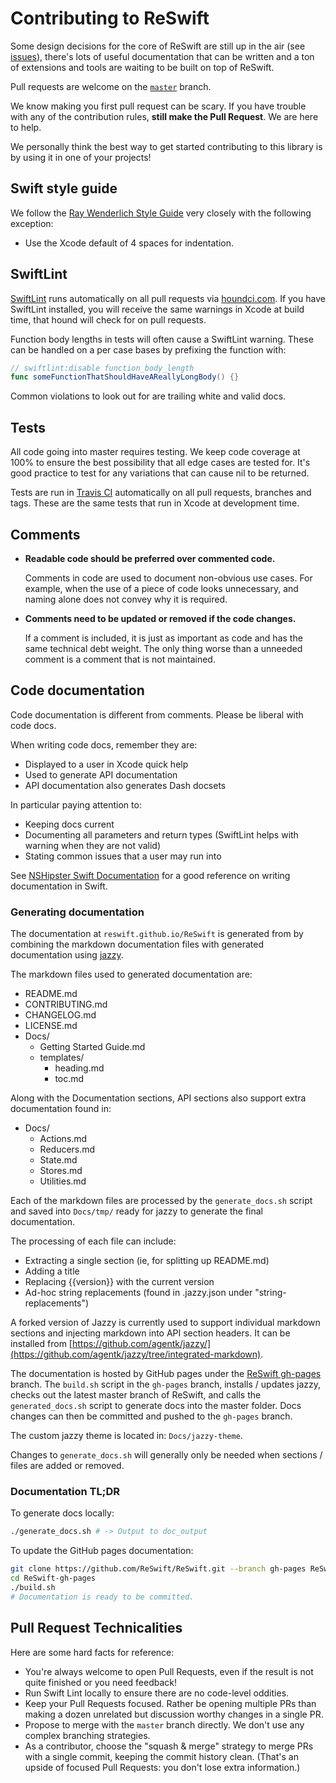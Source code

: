 # Contributing to ReSwift

Some design decisions for the core of ReSwift are still up in the air (see [issues](https://github.com/ReSwift/ReSwift/issues)), there's lots of useful documentation that can be written and a ton of extensions and tools are waiting to be built on top of ReSwift.

Pull requests are welcome on the [`master`](https://github.com/ReSwift/ReSwift) branch.

We know making you first pull request can be scary. If you have trouble with any of the contribution rules, **still make the Pull Request**. We are here to help.

We personally think the best way to get started contributing to this library is by using it in one of your projects!

## Swift style guide

We follow the [Ray Wenderlich Style Guide](https://github.com/raywenderlich/swift-style-guide) very closely with the following exception:

- Use the Xcode default of 4 spaces for indentation.

## SwiftLint

[SwiftLint](https://github.com/realm/SwiftLint) runs automatically on all pull requests via [houndci.com](https://houndci.com/). If you have SwiftLint installed, you will receive the same warnings in Xcode at build time, that hound will check for on pull requests.

Function body lengths in tests will often cause a SwiftLint warning. These can be handled on a per case bases by prefixing the function with:

```swift
// swiftlint:disable function_body_length
func someFunctionThatShouldHaveAReallyLongBody() {}
```

Common violations to look out for are trailing white and valid docs.

## Tests

All code going into master requires testing. We keep code coverage at 100% to ensure the best possibility that all edge cases are tested for. It's good practice to test for any variations that can cause nil to be returned.

Tests are run in [Travis CI](https://travis-ci.org/ReSwift/ReSwift) automatically on all pull requests, branches and tags. These are the same tests that run in Xcode at development time.

## Comments

- **Readable code should be preferred over commented code.**

    Comments in code are used to document non-obvious use cases. For example, when the use of a piece of code looks unnecessary, and naming alone does not convey why it is required.

- **Comments need to be updated or removed if the code changes.**

    If a comment is included, it is just as important as code and has the same technical debt weight. The only thing worse than a unneeded comment is a comment that is not maintained.

## Code documentation

Code documentation is different from comments. Please be liberal with code docs.

When writing code docs, remember they are:

- Displayed to a user in Xcode quick help
- Used to generate API documentation
- API documentation also generates Dash docsets

In particular paying attention to:

- Keeping docs current
- Documenting all parameters and return types (SwiftLint helps with warning when they are not valid)
- Stating common issues that a user may run into

See [NSHipster Swift Documentation](http://nshipster.com/swift-documentation/) for a good reference on writing documentation in Swift.

### Generating documentation

The documentation at `reswift.github.io/ReSwift` is generated from by combining the markdown documentation files with generated documentation using [jazzy](https://github.com/realm/jazzy).

The markdown files used to generated documentation are:

- README.md
- CONTRIBUTING.md
- CHANGELOG.md
- LICENSE.md
- Docs/
    - Getting Started Guide.md
    - templates/
        - heading.md
        - toc.md

Along with the Documentation sections, API sections also support extra documentation found in:

- Docs/
    - Actions.md
    - Reducers.md
    - State.md
    - Stores.md
    - Utilities.md

Each of the markdown files are processed by the `generate_docs.sh` script and saved into `Docs/tmp/` ready for jazzy to generate the final documentation.

The processing of each file can include:

- Extracting a single section (ie, for splitting up README.md)
- Adding a title
- Replacing \{\{version\}\} with the current version
- Ad-hoc string replacements (found in .jazzy.json under "string-replacements")

A forked version of Jazzy is currently used to support individual markdown sections and injecting markdown into API section headers. It can be installed from [https://github.com/agentk/jazzy/](https://github.com/agentk/jazzy/tree/integrated-markdown).

The documentation is hosted by GitHub pages under the [ReSwift gh-pages](https://github.com/ReSwift/ReSwift/tree/gh-pages) branch. The `build.sh` script in the `gh-pages` branch, installs / updates jazzy, checks out the latest master branch of ReSwift, and calls the `generated_docs.sh` script to generate docs into the master folder. Docs changes can then be committed and pushed to the `gh-pages` branch.

The custom jazzy theme is located in: `Docs/jazzy-theme`.

Changes to `generate_docs.sh` will generally only be needed when sections / files are added or removed.

### Documentation TL;DR

To generate docs locally:

```bash
./generate_docs.sh # -> Output to doc_output
```

To update the GitHub pages documentation:

```bash
git clone https://github.com/ReSwift/ReSwift.git --branch gh-pages ReSwift-gh-pages
cd ReSwift-gh-pages
./build.sh
# Documentation is ready to be committed.
```

## Pull Request Technicalities

Here are some hard facts for reference:

* You're always welcome to open Pull Requests, even if the result is not quite finished or you need feedback!
* Run Swift Lint locally to ensure there are no code-level oddities.
* Keep your Pull Requests focused. Rather be opening multiple PRs than making a dozen unrelated but discussion worthy changes in a single PR.
* Propose to merge with the `master` branch directly. We don't use any complex branching strategies.
* As a contributor, choose the "squash & merge" strategy to merge PRs with a single commit, keeping the commit history clean. (That's an upside of focused Pull Requests: you don't lose extra information.)

